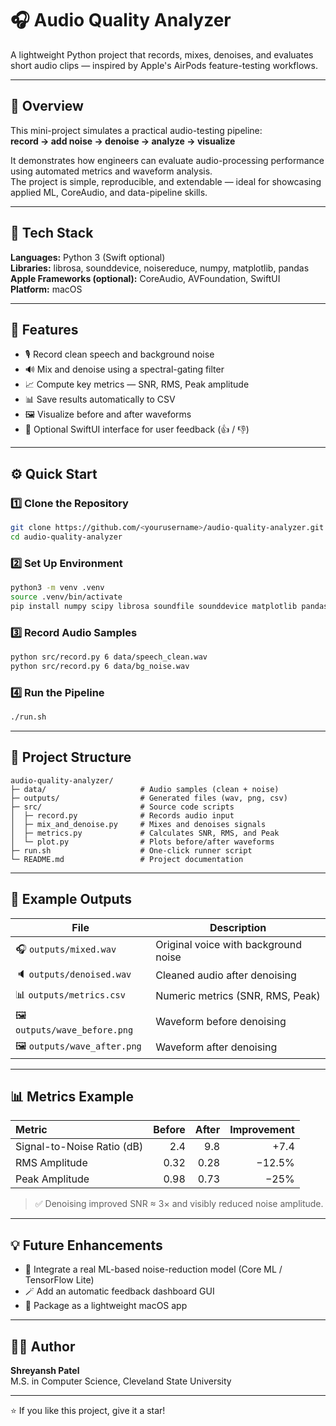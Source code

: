 # 🎧 Audio Quality Analyzer

A lightweight Python project that records, mixes, denoises, and evaluates short audio clips — inspired by Apple's AirPods feature-testing workflows.

---

## 🚀 Overview

This mini-project simulates a practical audio-testing pipeline:  
**record → add noise → denoise → analyze → visualize**

It demonstrates how engineers can evaluate audio-processing performance using automated metrics and waveform analysis.  
The project is simple, reproducible, and extendable — ideal for showcasing applied ML, CoreAudio, and data-pipeline skills.

---

## 🧠 Tech Stack

**Languages:** Python 3 (Swift optional)  
**Libraries:** librosa, sounddevice, noisereduce, numpy, matplotlib, pandas  
**Apple Frameworks (optional):** CoreAudio, AVFoundation, SwiftUI  
**Platform:** macOS  

---

## 🔧 Features

- 🎙 Record clean speech and background noise  
- 🔊 Mix and denoise using a spectral-gating filter  
- 📈 Compute key metrics — SNR, RMS, Peak amplitude  
- 📊 Save results automatically to CSV  
- 🖼 Visualize before and after waveforms  
- 💬 Optional SwiftUI interface for user feedback (👍 / 👎)  

---

## ⚙️ Quick Start

### 1️⃣ Clone the Repository
```bash
git clone https://github.com/<yourusername>/audio-quality-analyzer.git
cd audio-quality-analyzer
```

### 2️⃣ Set Up Environment
```bash
python3 -m venv .venv
source .venv/bin/activate
pip install numpy scipy librosa soundfile sounddevice matplotlib pandas noisereduce
```

### 3️⃣ Record Audio Samples
```bash
python src/record.py 6 data/speech_clean.wav
python src/record.py 6 data/bg_noise.wav
```

### 4️⃣ Run the Pipeline
```bash
./run.sh
```

---

## 📁 Project Structure
```
audio-quality-analyzer/
├─ data/                     # Audio samples (clean + noise)
├─ outputs/                  # Generated files (wav, png, csv)
├─ src/                      # Source code scripts
│  ├─ record.py              # Records audio input
│  ├─ mix_and_denoise.py     # Mixes and denoises signals
│  ├─ metrics.py             # Calculates SNR, RMS, and Peak
│  └─ plot.py                # Plots before/after waveforms
├─ run.sh                    # One-click runner script
└─ README.md                 # Project documentation
```

---

## 🧪 Example Outputs

| File | Description |
|------|--------------|
| 🎧 `outputs/mixed.wav` | Original voice with background noise |
| 🔈 `outputs/denoised.wav` | Cleaned audio after denoising |
| 📊 `outputs/metrics.csv` | Numeric metrics (SNR, RMS, Peak) |
| 🖼 `outputs/wave_before.png` | Waveform before denoising |
| 🖼 `outputs/wave_after.png` | Waveform after denoising |

---

## 📊 Metrics Example

| Metric | Before | After | Improvement |
|:--|--:|--:|--:|
| Signal-to-Noise Ratio (dB) | 2.4 | 9.8 | +7.4 |
| RMS Amplitude | 0.32 | 0.28 | −12.5% |
| Peak Amplitude | 0.98 | 0.73 | −25% |

> ✅ Denoising improved SNR ≈ 3× and visibly reduced noise amplitude.

---

## 💡 Future Enhancements

- 🤖 Integrate a real ML-based noise-reduction model (Core ML / TensorFlow Lite)  
- 🪄 Add an automatic feedback dashboard GUI  
- 🍎 Package as a lightweight macOS app  

---

## 👨‍💻 Author

**Shreyansh Patel**  
M.S. in Computer Science, Cleveland State University

---

⭐ If you like this project, give it a star!

